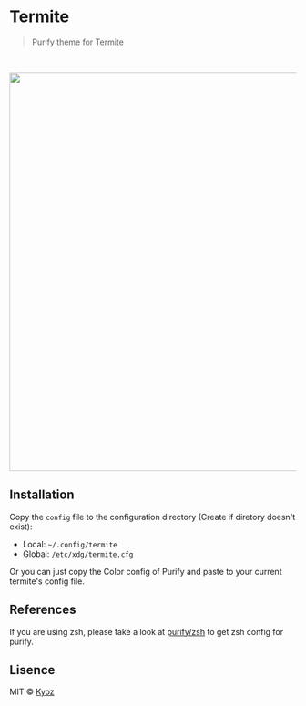 # Termite
> Purify theme for Termite

<br>
<p align="center">
  <img src="https://i.imgur.com/C2jeRvC.png" width="700px">
</p>

## Installation

Copy the `config` file to the configuration directory (Create if diretory doesn't exist):

- Local: `~/.config/termite`
- Global: `/etc/xdg/termite.cfg`

Or you can just copy the Color config of Purify and paste to your current termite's config file.

## References

If you are using zsh, please take a look at [purify/zsh](https://github.com/kyoz/purify/tree/master/zsh) to get zsh config for purify.

## Lisence
MIT © [Kyoz](mailto:banminkyoz@gmail.com)
